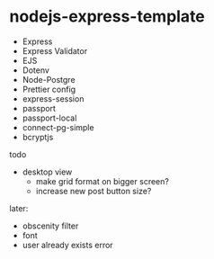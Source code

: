 # nodejs-express-template

-   Express
-   Express Validator
-   EJS
-   Dotenv
-   Node-Postgre
-   Prettier config
-   express-session
-   passport
-   passport-local
-   connect-pg-simple
-   bcryptjs

todo
- desktop view
    - make grid format on bigger screen?
    - increase new post button size?

later:
- obscenity filter
- font
- user already exists error